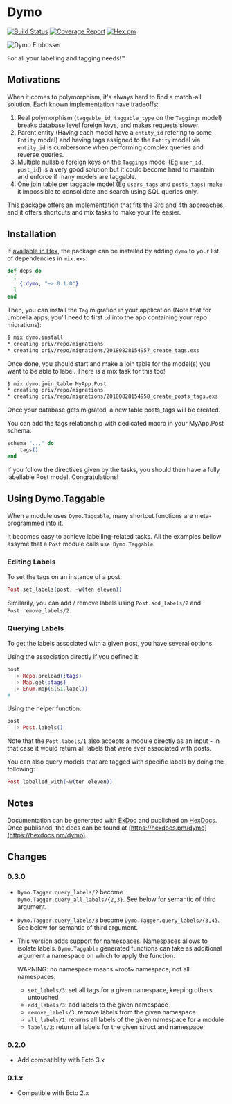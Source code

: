 # Dymo

[![Build Status](https://ci.linky.one/api/badges/tableturn/dymo/status.svg)](https://ci.linky.one/tableturn/dymo)
[![Coverage Report](https://codecov.io/gh/tableturn/dymo/branch/master/graph/badge.svg)](https://codecov.io/gh/tableturn/dymo)
[![Hex.pm](https://img.shields.io/hexpm/dt/dymo.svg)](https://hex.pm/packages/dymo)

![Dymo Embosser](https://i.ebayimg.com/00/s/ODQ3WDc2Ng==/z/5mwAAOSw1x1UNkFc/$_35.JPG?set_id=2)

For all your labelling and tagging needs!™

## Motivations

When it comes to polymorphism, it's always hard to find a match-all solution. Each known implementation have tradeoffs:

1. Real polymorphism (`taggable_id`, `taggable_type` on the `Taggings` model) breaks database level foreign keys, and makes requests slower.
2. Parent entity (Having each model have a `entity_id` refering to some `Entity` model) and having tags assigned to the `Entity` model via `entity_id` is cumbersome when performing complex queries and reverse queries.
3. Multiple nullable foreign keys on the `Taggings` model (Eg `user_id`, `post_id`) is a very good solution but it could become hard to maintain and enforce if many models are taggable.
4. One join table per taggable model (Eg `users_tags` and `posts_tags`) make it impossible to consolidate and search using SQL queries only.

This package offers an implementation that fits the 3rd and 4th approaches, and it offers shortcuts and mix tasks to make your life easier.

## Installation

If [available in Hex](https://hex.pm/docs/publish), the package can be installed
by adding `dymo` to your list of dependencies in `mix.exs`:

```elixir
def deps do
  [
    {:dymo, "~> 0.1.0"}
  ]
end
```

Then, you can install the `Tag` migration in your application (Note
that for umbrella apps, you'll need to first `cd` into the app
containing your repo migrations):

```bash
$ mix dymo.install
* creating priv/repo/migrations
* creating priv/repo/migrations/20180828154957_create_tags.exs
```

Once done, you should start and make a join table for the model(s) you
want to be able to label. There is a mix task for this too!

```bash
$ mix dymo.join_table MyApp.Post
* creating priv/repo/migrations
* creating priv/repo/migrations/20180828154958_create_posts_tags.exs

```
Once your database gets migrated, a new table posts_tags will be created.

You can add the tags relationship with dedicated macro in your MyApp.Post schema:

``` elixir
schema "..." do
    tags()
end
```

If you follow the directives given by the tasks, you should then have
a fully labellable Post model. Congratulations!

## Using Dymo.Taggable

When a module uses `Dymo.Taggable`, many shortcut functions are
meta-programmed into it.

It becomes easy to achieve labelling-related tasks. All the examples
bellow assyme that a `Post` module calls `use Dymo.Taggable`.

### Editing Labels

To set the tags on an instance of a post:

```elixir
Post.set_labels(post, ~w(ten eleven))
```

Similarily, you can add / remove labels using `Post.add_labels/2` and `Post.remove_labels/2`.

### Querying Labels

To get the labels associated with a given post, you have several options.

Using the association directly if you defined it:

```elixir
post
  |> Repo.preload(:tags)
  |> Map.get(:tags)
  |> Enum.map(&(&1.label))
#
```

Using the helper function:

```elixir
post
  |> Post.labels()
```

Note that the `Post.labels/1` also accepts a module directly as an input - in that case it would return all labels that were ever associated with posts.

You can also query models that are tagged with specific labels by doing the following:

```elixir
Post.labelled_with(~w(ten eleven))
```

## Notes

Documentation can be generated with [ExDoc](https://github.com/elixir-lang/ex_doc)
and published on [HexDocs](https://hexdocs.pm). Once published, the docs can
be found at [https://hexdocs.pm/dymo](https://hexdocs.pm/dymo).

## Changes

### 0.3.0

* `Dymo.Tagger.query_labels/2` become
  `Dymo.Tagger.query_all_labels/{2,3}`. See below for semantic of
  third argument.

* `Dymo.Tagger.query_labels/3` become
  `Dymo.Tagger.query_labels/{3,4}`. See below for semantic of third
  argument.

* This version adds support for namespaces. Namespaces allows to
  isolate labels. `Dymo.Taggable` generated functions can take as
  additional argument a namespace on which to apply the function.

  WARNING: no namespace means ~root~ namespace, not all namespaces.

  * `set_labels/3`: set all tags for a given namespace, keeping others untouched
  * `add_labels/3`: add labels to the given namespace
  * `remove_labels/3`: remove labels from the given namespace
  * `all_labels/1`: returns all labels of the given namespace for a module
  * `labels/2`: return all labels for the given struct and namespace

### 0.2.0

* Add compatiblity with Ecto 3.x

### 0.1.x

* Compatible with Ecto 2.x
